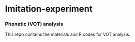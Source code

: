 # Imitation-experiment		
### Phonetic (VOT) analysis
This repo contains the materials and R codes for VOT analysis.

